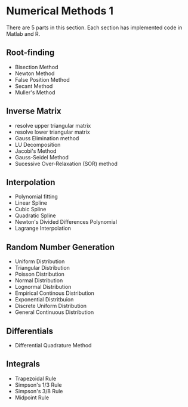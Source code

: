 Numerical Methods 1
==========

There are 5 parts in this section. Each section has implemented code in Matlab and R.

## Root-finding
- Bisection Method
- Newton Method
- False Position Method
- Secant Method
- Muller's Method


## Inverse Matrix
- resolve upper triangular matrix
- resolve lower triangular matrix
- Gauss Elimination method
- LU Decomposition
- Jacobi's Method
- Gauss-Seidel Method
- Sucessive Over-Relaxation (SOR) method

## Interpolation
- Polynomial fitting
- Linear Spline
- Cubic Spline
- Quadratic Spline
- Newton's Divided Differences Polynomial
- Lagrange Interpolation

## Random Number Generation
- Uniform Distribution
- Triangular Distribution
- Poisson Distribution
- Normal Distribution
- Lognormal Distribution
- Empirical Continous Distribution
- Exponential Distritbuion
- Discrete Uniform Distribution
- General Continuous Distribution

## Differentials
- Differential Quadrature Method

## Integrals
- Trapezoidal Rule
- Simpson's 1/3 Rule
- Simpson's 3/8 Rule
- Midpoint Rule

